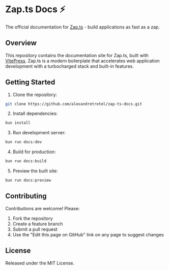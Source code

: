 # Zap.ts Docs ⚡️

The official documentation for [Zap.ts](https://github.com/alexandretrotel/zap.ts) - build applications as fast as a zap.

## Overview

This repository contains the documentation site for Zap.ts, built with [VitePress](https://vitepress.dev/). Zap.ts is a modern boilerplate that accelerates web application development with a turbocharged stack and built-in features.

## Getting Started

1. Clone the repository:

```bash
git clone https://github.com/alexandretrotel/zap-ts-docs.git
```

2. Install dependencies:

```bash
bun install
```

3. Run development server:

```bash
bun run docs:dev
```

4. Build for production:

```bash
bun run docs:build
```

5. Preview the built site:

```bash
bun run docs:preview
```

## Contributing

Contributions are welcome! Please:

1. Fork the repository
2. Create a feature branch
3. Submit a pull request
4. Use the "Edit this page on GitHub" link on any page to suggest changes

## License

Released under the MIT License.
